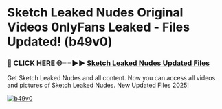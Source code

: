 # Sketch Leaked Nudes Original Videos 0nlyFans Leaked - Files Updated! (b49v0)

<h3>🔴 CLICK HERE 🌐==►► <a href="https://tinyurl.com/5h6xmrr3" rel="nofollow">Sketch Leaked Nudes Updated Files</a></h3>

Get Sketch Leaked Nudes and all content. Now you can access all videos and pictures of Sketch Leaked Nudes. New Updated Files 2025!

[![b49v0](https://i.imgur.com/KVD873Z.gif)](https://tinyurl.com/5h6xmrr3)
